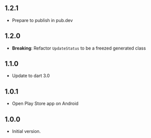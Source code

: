 ## 1.2.1
- Prepare to publish in pub.dev

## 1.2.0
- **Breaking**: Refactor `UpdateStatus` to be a freezed generated class

## 1.1.0
- Update to dart 3.0

## 1.0.1
- Open Play Store app on Android

## 1.0.0
- Initial version.
